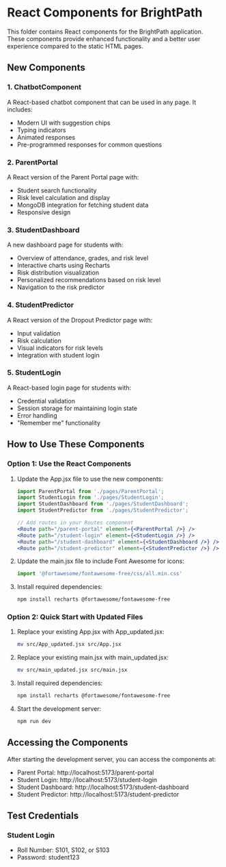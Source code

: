 # React Components for BrightPath

This folder contains React components for the BrightPath application. These components provide enhanced functionality and a better user experience compared to the static HTML pages.

## New Components

### 1. ChatbotComponent
A React-based chatbot component that can be used in any page. It includes:
- Modern UI with suggestion chips
- Typing indicators
- Animated responses
- Pre-programmed responses for common questions

### 2. ParentPortal
A React version of the Parent Portal page with:
- Student search functionality
- Risk level calculation and display
- MongoDB integration for fetching student data
- Responsive design

### 3. StudentDashboard
A new dashboard page for students with:
- Overview of attendance, grades, and risk level
- Interactive charts using Recharts
- Risk distribution visualization
- Personalized recommendations based on risk level
- Navigation to the risk predictor

### 4. StudentPredictor
A React version of the Dropout Predictor page with:
- Input validation
- Risk calculation
- Visual indicators for risk levels
- Integration with student login

### 5. StudentLogin
A React-based login page for students with:
- Credential validation
- Session storage for maintaining login state
- Error handling
- "Remember me" functionality

## How to Use These Components

### Option 1: Use the React Components

1. Update the App.jsx file to use the new components:
   ```jsx
   import ParentPortal from './pages/ParentPortal';
   import StudentLogin from './pages/StudentLogin';
   import StudentDashboard from './pages/StudentDashboard';
   import StudentPredictor from './pages/StudentPredictor';
   
   // Add routes in your Routes component
   <Route path="/parent-portal" element={<ParentPortal />} />
   <Route path="/student-login" element={<StudentLogin />} />
   <Route path="/student-dashboard" element={<StudentDashboard />} />
   <Route path="/student-predictor" element={<StudentPredictor />} />
   ```

2. Update the main.jsx file to include Font Awesome for icons:
   ```jsx
   import '@fortawesome/fontawesome-free/css/all.min.css'
   ```

3. Install required dependencies:
   ```bash
   npm install recharts @fortawesome/fontawesome-free
   ```

### Option 2: Quick Start with Updated Files

1. Replace your existing App.jsx with App_updated.jsx:
   ```bash
   mv src/App_updated.jsx src/App.jsx
   ```

2. Replace your existing main.jsx with main_updated.jsx:
   ```bash
   mv src/main_updated.jsx src/main.jsx
   ```

3. Install required dependencies:
   ```bash
   npm install recharts @fortawesome/fontawesome-free
   ```

4. Start the development server:
   ```bash
   npm run dev
   ```

## Accessing the Components

After starting the development server, you can access the components at:

- Parent Portal: http://localhost:5173/parent-portal
- Student Login: http://localhost:5173/student-login
- Student Dashboard: http://localhost:5173/student-dashboard
- Student Predictor: http://localhost:5173/student-predictor

## Test Credentials

### Student Login
- Roll Number: S101, S102, or S103
- Password: student123
